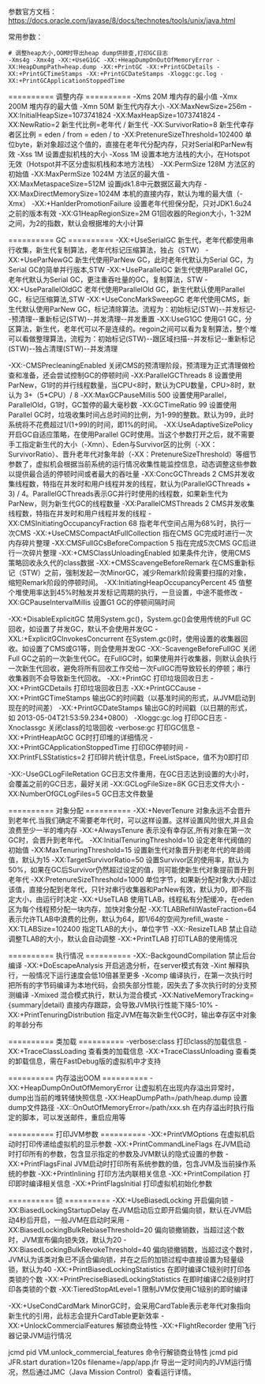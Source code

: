﻿参数官方文档：https://docs.oracle.com/javase/8/docs/technotes/tools/unix/java.html

常用参数：
```shell script
# 调整heap大小,OOM时导出heap dump供排查,打印GC日志
-Xms4g -Xmx4g -XX:+UseG1GC -XX:+HeapDumpOnOutOfMemoryError -XX:HeapDumpPath=heap.dump -XX:+PrintGC -XX:+PrintGCDetails -XX:+PrintGCTimeStamps -XX:+PrintGCDateStamps -Xloggc:gc.log -XX:+PrintGCApplicationStoppedTime
```

========== 调整内存 ==========
-Xms 20M 堆内存的最小值
-Xmx 200M 堆内存的最大值
-Xmn 50M 新生代内存大小
-XX:MaxNewSize=256m
-XX:InitialHeapSize=1073741824 
-XX:MaxHeapSize=1073741824
-XX:NewRatio=2 新生代比例=老年代 / 新生代
-XX:SurvivorRatio=8 新生代幸存者区比例 = eden / from = eden / to
-XX:PretenureSizeThreshold=102400 单位byte，新对象超过这个值的，直接在老年代分配内存，只对Serial和ParNew有效
-Xss 1M 设置虚拟机栈的大小
-Xoss 1M 设置本地方法栈的大小，在Hotspot无效（Hotspot并不区分虚拟机栈和本地方法栈）
-XX:PermSize 128M 方法区的初始值
-XX:MaxPermSize 1024M 方法区的最大值
-XX:MaxMetaspaceSize=512M 设置jdk1.8中元数据区最大内存
-XX:MaxDirectMemorySize=1024M 本机的直接内存，默认为堆的最大值（-Xmx）
-XX:+HanlderPromotionFailure 设置老年代担保分配，只对JDK1.6u24之前的版本有效
-XX:G1HeapRegionSize=2M	G1回收器的Region大小，1-32M之间，为2的指数，默认会根据堆的大小计算

========== GC ==========
-XX:+UseSerialGC 新生代，老年代都使用串行收集，新生代复制算法，老年代标记压缩算法，独占（STW）
-XX:+UseParNewGC 新生代使用ParNew GC，此时老年代默认为Serial GC，为Serial GC的简单并行版本,STW
-XX:+UseParallelGC 新生代使用Parallel GC，老年代默认为Serial GC，更注重吞吐量的GC，复制算法，STW
-XX:+UseParallelOldGC 老年代使用ParallelOld GC，新生代默认使用Parallel GC，标记压缩算法,STW
-XX:+UseConcMarkSweepGC 老年代使用CMS，新生代默认使用ParNew GC，标记清除算法。流程为：初始标记(STW)--并发标记--预清理--重新标记(STW)--并发清理--并发重置
-XX:UseG1GC 使用G1 GC，分区算法，新生代，老年代可以不是连续的。regoin之间可以看为复制算法，整个堆可以看做整理算法，流程为：初始标记(STW)--跟区域扫描--并发标记--重新标记(STW)--独占清理(STW)--并发清理

-XX:-CMSPrecleaningEnabled 关闭CMS的预清理阶段，预清理为正式清理做检查和准备，还会尝试控制GC的停顿时间
-XX:ParallelGCThreads 8 设置使用ParNew，G1时的并行线程数量，当CPU<8时，默认为CPU数量，CPU>8时，默认为 3+（5*CPU）/ 8
-XX:MaxGCPauseMillis 500 设置使用Parallel，ParallelOld，G1时，GC暂停的最大毫秒数
-XX:GCTimeRatio 99 设置使用Parallel GC时，垃圾收集时间占总时间的比例，为1-99的整数。默认为99，此时系统将不花费超过1/(1+99)的时间，即1%的时间。
-XX:UseAdaptiveSizePolicy 开启GC自适应策略，在使用Parallel GC时使用。当这个参数打开之后，就不需要手工指定新生代的大小（-Xmn）、Eden与Survivor区的比例（-XX：SurvivorRatio）、晋升老年代对象年龄（-XX：PretenureSizeThreshold）等细节参数了，虚拟机会根据当前系统的运行情况收集性能监控信息，动态调整这些参数以提供最合适的停顿时间或者最大的吞吐量
-XX:ConcGCThreads 2 CMS并发收集线程数，特指在并发时和用户线程并发的线程，默认为(ParallelGCThreads + 3) / 4。ParallelGCThreads表示GC并行时使用的线程数，如果新生代为ParNew，则为新生代GC的线程数量
-XX:ParallelCMSThreads 2 CMS并发收集线程数，特指在并发时和用户线程并发的线程
-XX:CMSInitiatingOccupancyFraction 68 指老年代空间占用为68%时，执行一次CMS
-XX:+UseCMSCompactAtFullCollection 指在CMS GC完成时进行一次内存碎片整理
-XX:CMSFullGCsBeforeCompaction 5 指在完成5次CMS GC后进行一次碎片整理
-XX:+CMSClassUnloadingEnabled 如果条件允许，使用CMS策略回收永久代的class数据
-XX:+CMSScavengeBeforeRemark	在CMS重新标记（STW）之前，强制发起一次MinorGC，减少Remark阶段需要扫描的对象，缩短Remark阶段的停顿时间。
-XX:InitiatingHeapOccupancyPercent 45 值整个堆使用率达到45%时触发并发标记周期的执行，一旦设置，中途不能修改
-XX:GCPauseIntervalMillis 设置G1 GC的停顿间隔时间 

-XX:+DisableExplicitGC 禁用System.gc()，System.gc()会使用传统的Full GC回收，如设置了并发GC，默认不会使用并发GC
-XXL:+ExplicitGCInvokesConcurrent 在System.gc()时，使用设置的收集器回收。如设置了CMS或G1等，则会使用并发GC
-XX:-ScavengeBeforeFullGC 关闭Full GC之前的一次新生代GC。在FullGC时，如果使用并行收集器，则默认会执行一次新生代回收，避免将所有回收工作交给一次FullGC而导致较长的停顿；串行收集器则不会导致新生代回收。
-XX:+PrintGC 打印垃圾回收日志
-XX:+PrintGCDetails 打印垃圾回收日志
-XX:+PrintGCCause
-XX:+PrintGCTimeStamps 输出GC的时间戳（以基准时间的形式，从JVM启动到现在的时间差）
-XX:+PrintGCDateStamps 输出GC的时间戳（以日期的形式，如 2013-05-04T21:53:59.234+0800）
-Xloggc:gc.log 打印GC日志
-Xnoclassgc 关闭class的垃圾回收
-verbose:gc 打印GC信息
-XX:+PrintHeapAtGC GC时打印堆的详细情况
-XX:+PrintGCApplicationStoppedTime 打印GC停顿时间
-XX:PrintFLSStatistics=2 打印碎片统计信息，FreeListSpace，值不为0即打印

-XX:-UseGCLogFileRetation	GC日志文件重用，在GC日志达到设置的大小时，会覆盖之前的GC日志，最好关闭
-XX:GCLogFileSize=8K		GC日志文件大小
-XX:NumberOfGCLogFiles=5	GC日志文件数量

========== 对象分配 ==========
-XX:+NeverTenure 对象永远不会晋升到老年代.当我们确定不需要老年代时，可以这样设置。这样设置风险很大,并且会浪费至少一半的堆内存
-XX:+AlwaysTenure 表示没有幸存区,所有对象在第一次GC时，会晋升到老年代。
-XX:InitialTenuringThreshold=10 设定老年代阀值的初始值
-XX:MaxTenuringThreshold=15 设置新生代对象晋升到老年代的年龄阈值，默认为15
-XX:TargetSurvivorRatio=50 设置Survivor区的使用率，默认为50%，如果在GC后Survivor仍然超过设定的值，则可能使新生代对象提前晋升到老年代
-XX:PretenureSizeThreshold=1000 单位字节，如果新分配对象大小超过该值，直接分配到老年代，只针对串行收集器和ParNew有效，默认为0，即不指定大小，由运行时决定
-XX:+UseTLAB 使用TLAB，线程私有分配缓冲，在eden区为每个线程预分配一块内存，加快对象分配
-XX:TLABRefillWasteFraction=64 表示允许TLAB中浪费的比例，默认为64，即1/64的空间为refill_waste
-XX:TLABSize=102400 指定TLAB的大小，单位字节
-XX:-ResizeTLAB 禁止自动调整TLAB的大小，默认会自动调整
-XX:+PrintTLAB 打印TLAB的使用情况

========== 执行情况 ==========
-XX:-BackgoundCompilation 禁止后台编译
-XX:+DoEscapeAnalysis 开启逃逸分析，在server模式有效
-Xint 解释执行，一般情况下运行速度会低10倍甚至更多
-Xcomp 编译执行，在第一次执行时把所有的字节码编译为本地代码，会损失部分性能，因失去了多次执行时的分支预测编译
-Xmixed 混合模式执行，默认为混合模式
-XX:NativeMemoryTracking={summary|detail} 直接内存跟踪，会导致JVM执行性能下降5-10%
-XX:+PrintTenuringDistribution 指定JVM在每次新生代GC时，输出幸存区中对象的年龄分布

========== 类加载 ==========
-verbose:class 打印class的加载信息
-XX:+TraceClassLoading 查看类的加载信息
-XX:+TraceClassUnloading 查看类的卸载信息，需在FastDebug版的虚拟机中才支持

========== 内存溢出OOM ==========
-XX:+HeapDumpOnOutOfMemoryError 让虚拟机在出现内存溢出异常时，dump出当前的堆转储快照信息
-XX:HeapDumpPath=/path/heap.dump 设置dump文件路径
-XX::OnOutOfMemoryError=/path/xxx.sh 在内存溢出时执行指定的脚本，可以发送邮件，重启应用等

========== 打印JVM参数 ==========
-XX:+PrintVMOptions 在虚拟机启动时打印传递给虚拟机的显示参数
-XX:+PrintCommandLineFlags 在JVM启动时打印所有的参数，包含显示指定的参数及JVM默认的隐式设置的参数
-XX:+PrintFlagsFinal JVM启动时打印所有系统参数的值，包含JVM及当前操作系统的参数
-XX:+PrintInlining 打印方法内联相关信息
-XX:+PrintCompilation 打印即时编译相关信息
-XX:+PrintFlagsInitial	打印虚拟机初始化参数

========== 锁 ==========
-XX:+UseBiasedLocking 开启偏向锁
-XX:BiasedLockingStartupDelay 在JVM启动后立即开启偏向锁，默认在JVM启动4秒后开启，一般JVM在启动时采用
-XX:BiasedLockingBulkRebiaseThreshold=20 偏向锁撤销数，当超过这个数时，JVM宣布偏向锁失效，默认为20
-XX:BiasedLockingBulkRevokeThreshold=40 偏向锁撤销数，当超过这个数时，JVM认为该类对象已不适合偏向锁，并在之后的加锁过程中直接设置为轻量级锁，默认为40
-XX:+PrintBiasedLockingStatistics 在即时编译C1级别时打印各类锁的个数
-XX:+PrintPreciseBiasedLockingStatistics 在即时编译C2级别时打印各类锁的个数
-XX:TieredStopAtLevel=1 限制JVM仅使用C1级别的即时编译

-XX:+UseCondCardMark MinorGC时，会采用CardTable表示老年代对象指向新生代的引用，此标志会提升CardTable更新效率
-XX:+UnlockCommercialFeatures 解锁商业特性
-XX:+FlightRecorder 使用飞行器记录JVM运行情况

jcmd pid VM.unlock_commercial_features 命令行解锁商业特性
jcmd pid JFR.start duration=120s filename=/app/app.jfr 导出一定时间内的JVM运行情况，然后通过JMC（Java Mission Control）查看运行详情。